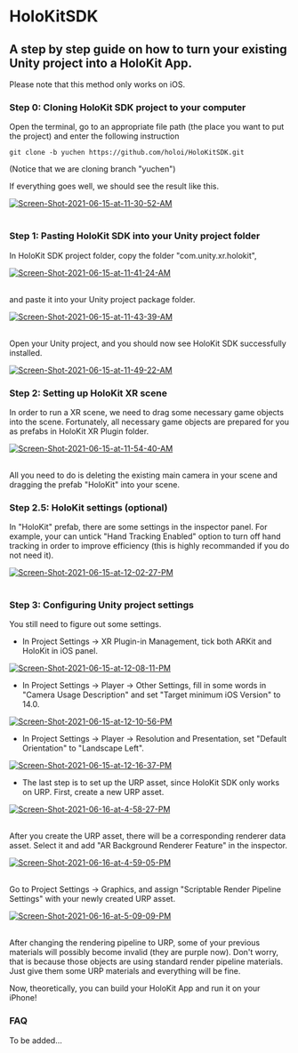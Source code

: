 # HoloKitSDK

## A step by step guide on how to turn your existing Unity project into a HoloKit App.

Please note that this method only works on iOS.

### Step 0: Cloning HoloKit SDK project to your computer

Open the terminal, go to an appropriate file path (the place you want to put the project) and enter the following instruction

```
git clone -b yuchen https://github.com/holoi/HoloKitSDK.git
```
(Notice that we are cloning branch "yuchen")

If everything goes well, we should see the result like this.

<a href="https://ibb.co/BGLsjjy"><img src="https://i.ibb.co/HC7gYYt/Screen-Shot-2021-06-15-at-11-30-52-AM.png" alt="Screen-Shot-2021-06-15-at-11-30-52-AM" border="0"></a><br /><a target='_blank' href='https://imgbb.com/'></a><br />


### Step 1: Pasting HoloKit SDK into your Unity project folder

In HoloKit SDK project folder, copy the folder "com.unity.xr.holokit",

<a href="https://ibb.co/Jz5Q5bz"><img src="https://i.ibb.co/HrndnMr/Screen-Shot-2021-06-15-at-11-41-24-AM.png" alt="Screen-Shot-2021-06-15-at-11-41-24-AM" border="0"></a><br /><a target='_blank' href='https://imgbb.com/'></a><br />

and paste it into your Unity project package folder.

<a href="https://ibb.co/h888Mqf"><img src="https://i.ibb.co/ysssR3S/Screen-Shot-2021-06-15-at-11-43-39-AM.png" alt="Screen-Shot-2021-06-15-at-11-43-39-AM" border="0"></a><br /><a target='_blank' href='https://imgbb.com/'></a><br />

Open your Unity project, and you should now see HoloKit SDK successfully installed.

<a href="https://ibb.co/b7CDQCW"><img src="https://i.ibb.co/N7JbtJV/Screen-Shot-2021-06-15-at-11-49-22-AM.png" alt="Screen-Shot-2021-06-15-at-11-49-22-AM" border="0"></a>

### Step 2: Setting up HoloKit XR scene

In order to run a XR scene, we need to drag some necessary game objects into the scene. Fortunately, all necessary game objects are prepared for you as prefabs in HoloKit XR Plugin folder.

<a href="https://ibb.co/PTDsr3n"><img src="https://i.ibb.co/VHw0LrZ/Screen-Shot-2021-06-15-at-11-54-40-AM.png" alt="Screen-Shot-2021-06-15-at-11-54-40-AM" border="0"></a><br /><a target='_blank' href='https://imgbb.com/'></a><br />

All you need to do is deleting the existing main camera in your scene and dragging the prefab "HoloKit" into your scene.

### Step 2.5: HoloKit settings (optional)

In "HoloKit" prefab, there are some settings in the inspector panel. For example, your can untick "Hand Tracking Enabled" option to turn off hand tracking in order to improve efficiency (this is highly recommanded if you do not need it).

<a href="https://ibb.co/zxrnWCQ"><img src="https://i.ibb.co/3d7r5V4/Screen-Shot-2021-06-15-at-12-02-27-PM.png" alt="Screen-Shot-2021-06-15-at-12-02-27-PM" border="0"></a><br /><a target='_blank' href='https://imgbb.com/'></a><br />

### Step 3: Configuring Unity project settings

You still need to figure out some settings.

* In Project Settings -> XR Plugin-in Management, tick both ARKit and HoloKit in iOS panel.

<a href="https://ibb.co/vhB9nHw"><img src="https://i.ibb.co/C6tLGz1/Screen-Shot-2021-06-15-at-12-08-11-PM.png" alt="Screen-Shot-2021-06-15-at-12-08-11-PM" border="0"></a>

* In Project Settings -> Player -> Other Settings, fill in some words in "Camera Usage Description" and set "Target minimum iOS Version" to 14.0.

<a href="https://ibb.co/BZrX5qs"><img src="https://i.ibb.co/tsx7T8C/Screen-Shot-2021-06-15-at-12-10-56-PM.png" alt="Screen-Shot-2021-06-15-at-12-10-56-PM" border="0"></a>

* In Project Settings -> Player -> Resolution and Presentation, set "Default Orientation" to "Landscape Left".

<a href="https://ibb.co/tc03kNH"><img src="https://i.ibb.co/ft3QBKX/Screen-Shot-2021-06-15-at-12-16-37-PM.png" alt="Screen-Shot-2021-06-15-at-12-16-37-PM" border="0"></a>

* The last step is to set up the URP asset, since HoloKit SDK only works on URP. First, create a new URP asset.

<a href="https://ibb.co/RTYRBv0"><img src="https://i.ibb.co/PGFq9mh/Screen-Shot-2021-06-16-at-4-58-27-PM.png" alt="Screen-Shot-2021-06-16-at-4-58-27-PM" border="0"></a><br /><a target='_blank' href='https://nonprofitlight.com/me/calais/washington-county-emergency-medical-services-authority'></a><br />

After you create the URP asset, there will be a corresponding renderer data asset. Select it and add "AR Background Renderer Feature" in the inspector.

<a href="https://ibb.co/17Jc96V"><img src="https://i.ibb.co/LYhKC5w/Screen-Shot-2021-06-16-at-4-59-05-PM.png" alt="Screen-Shot-2021-06-16-at-4-59-05-PM" border="0"></a><br /><a target='_blank' href='https://nonprofitlight.com/me/calais/washington-county-emergency-medical-services-authority'></a><br />

Go to Project Settings -> Graphics, and assign "Scriptable Render Pipeline Settings" with your newly created URP asset.

<a href="https://ibb.co/68p6V1B"><img src="https://i.ibb.co/r3LnTcs/Screen-Shot-2021-06-16-at-5-09-09-PM.png" alt="Screen-Shot-2021-06-16-at-5-09-09-PM" border="0"></a><br /><a target='_blank' href='https://nonprofitlight.com/me/calais/washington-county-emergency-medical-services-authority'></a><br />

After changing the rendering pipeline to URP, some of your previous materials will possibly become invalid (they are purple now). Don't worry, that is because those objects are using standard render pipeline materials. Just give them some URP materials and everything will be fine.

Now, theoretically, you can build your HoloKit App and run it on your iPhone!

### FAQ

To be added...
